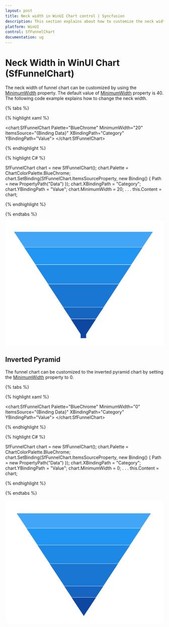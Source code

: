 ```yaml
---
layout: post
title: Neck width in WinUI Chart control | Syncfusion
description: This section explains about how to customize the neck width in Syncfusion WinUI Chart (SfFunnelChart) control.
platform: WinUI
control: SfFunnelChart
documentation: ug
---
```


# Neck Width in WinUI Chart (SfFunnelChart)

The neck width of funnel chart can be customized by using the [MinimumWidth]() property. The default value of [MinimumWidth]() property is 40. The following code example explains how to change the neck width.

{% tabs %} 

{% highlight xaml %}

<chart:SfFunnelChart
        Palette="BlueChrome"
        MinimumWidth="20" 
        ItemsSource="{Binding Data}" 
        XBindingPath="Category"
        YBindingPath="Value">
</chart:SfFunnelChart>
 
{% endhighlight %}

{% highlight C# %}

SfFunnelChart chart = new SfFunnelChart();
chart.Palette = ChartColorPalette.BlueChrome;
chart.SetBinding(SfFunnelChart.ItemsSourceProperty, new Binding() { Path = new PropertyPath("Data") });
chart.XBindingPath = "Category";
chart.YBindingPath = "Value";
chart.MinimumWidth = 20;
. . . 
this.Content = chart;

{% endhighlight %}

{% endtabs %}

![Neck width support in WinUI Chart](Neck-width_images/WinUI_chart_neck_width.png)

## Inverted Pyramid

The funnel chart can be customized to the inverted pyramid chart by setting the [MinimumWidth]() property to 0.

{% tabs %} 

{% highlight xaml %}

<chart:SfFunnelChart
        Palette="BlueChrome"
        MinimumWidth="0" 
        ItemsSource="{Binding Data}" 
        XBindingPath="Category"
        YBindingPath="Value">
</chart:SfFunnelChart>
 
{% endhighlight %}

{% highlight C# %}

SfFunnelChart chart = new SfFunnelChart();
chart.Palette = ChartColorPalette.BlueChrome;
chart.SetBinding(SfFunnelChart.ItemsSourceProperty, new Binding() { Path = new PropertyPath("Data") });
chart.XBindingPath = "Category";
chart.YBindingPath = "Value";
chart.MinimumWidth = 0;
. . . 
this.Content = chart;

{% endhighlight %}

{% endtabs %}

![Inversed Pyramid Chart in WinUI](Neck-width_images/WinUI_chart_inversed_pyramid.png)
